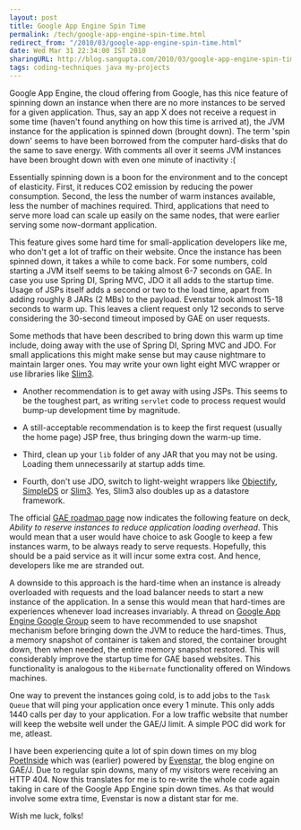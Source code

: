 ```yaml
---
layout: post
title: Google App Engine Spin Time
permalink: /tech/google-app-engine-spin-time.html
redirect_from: "/2010/03/google-app-engine-spin-time.html"
date: Wed Mar 31 22:34:00 IST 2010
sharingURL: http://blog.sangupta.com/2010/03/google-app-engine-spin-time.html
tags: coding-techniques java my-projects
---
```


Google App Engine, the cloud offering from Google, has this nice feature of spinning 
down an instance when there are no more instances to be served for a given application. 
Thus, say an app X does not receive a request in some time (haven't found anything on 
how this time is arrived at), the JVM instance for the application is spinned down 
(brought down). The term 'spin down' seems to have been borrowed from the computer 
hard-disks that do the same to save energy. With comments all over it seems JVM instances 
have been brought down with even one minute of inactivity :(

<!-- break here -->

Essentially spinning down is a boon for the environment and to the concept of elasticity. 
First, it reduces CO2 emission by reducing the power consumption. Second, the less the 
number of warm instances available, less the number of machines required. Third, applications 
that need to serve more load can scale up easily on the same nodes, that were earlier 
serving some now-dormant application.

This feature gives some hard time for small-application developers like me, who don't 
get a lot of traffic on their website. Once the instance has been spinned down, it takes 
a while to come back. For some numbers, cold starting a JVM itself seems to be taking 
almost 6-7 seconds on GAE. In case you use Spring DI, Spring MVC, JDO it all adds to 
the startup time. Usage of JSPs itself adds a second or two to the load time, apart 
from adding roughly 8 JARs (2 MBs) to the payload. Evenstar took almost 15-18 seconds 
to warm up. This leaves a client request only 12 seconds to serve considering the 
30-second timeout imposed by GAE on user requests.

Some methods that have been described to bring down this warm up time include, doing 
away with the use of Spring DI, Spring MVC and JDO. For small applications this might 
make sense but may cause nightmare to maintain larger ones. You may write your own light 
eight MVC wrapper or use libraries like 
<a href="http://sites.google.com/site/slim3appengine/Home">Slim3</a>. 

* Another recommendation is to get away with using JSPs. This seems to be the toughest part, as writing 
`servlet` code to process request would bump-up development time by magnitude. 

* A still-acceptable recommendation is to keep the first request (usually the home page) 
JSP free, thus bringing down the warm-up time. 

* Third, clean up your `lib` folder of any JAR that you may not be using. Loading them unnecessarily 
at startup adds time. 

* Fourth, don't use JDO, switch to light-weight wrappers like <a href="http://code.google.com/p/objectify-appengine/">Objectify</a>, 
<a href="http://code.google.com/p/simpleds/">SimpleDS</a> or <a href="http://sites.google.com/site/slim3appengine/Home">Slim3</a>. Yes, Slim3 also doubles up as a datastore framework.

The official <a href="http://code.google.com/appengine/docs/roadmap.html">GAE roadmap 
page</a> now indicates the following feature on deck, _Ability to reserve instances to 
reduce application loading overhead_. This would mean that a user would have choice 
to ask Google to keep a few instances warm, to be always ready to serve requests. Hopefully, 
this should be a paid service as it will incur some extra cost. And hence, developers like 
me are stranded out.

A downside to this approach is the hard-time when an instance is already overloaded 
with requests and the load balancer needs to start a new instance of the application. 
In a sense this would mean that hard-times are experiences whenever load increases 
invariably. A thread on <a href="http://groups.google.com/group/google-appengine">Google 
App Engine Google Group</a> seem to have recommended to use snapshot mechanism before 
bringing down the JVM to reduce the hard-times. Thus, a memory snapshot of container is 
taken and stored, the container brought down, then when needed, the entire memory snapshot 
restored. This will considerably improve the startup time for GAE based websites. This 
functionality is analogous to the `Hibernate` functionality offered on Windows machines.

One way to prevent the instances going cold, is to add jobs to the `Task Queue` that will 
ping your application once every 1 minute. This only adds 1440 calls per day to your 
application. For a low traffic website that number will keep the website well under the 
GAE/J limit. A simple POC did work for me, atleast.

I have been experiencing quite a lot of spin down times on my blog 
<a href="http://www.poetinside.com/">PoetInside</a> which was (earlier) powered by 
<a href="http://myjerry.org/evenstar">Evenstar</a>, the blog engine on GAE/J. Due to 
regular spin downs, many of my visitors were receiving an HTTP 404. Now this translates 
for me is to re-write the whole code again taking in care of the Google App Engine spin 
down times. As that would involve some extra time, Evenstar is now a distant star for me.

Wish me luck, folks!
